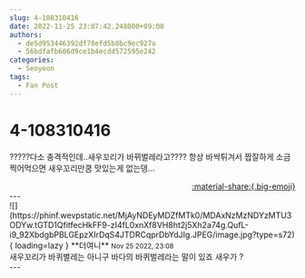 ```yaml
---
slug: 4-108310416
date: 2022-11-25 23:07:42.248000+09:00
authors:
  - de5d953446392df78efd5b8bc9ec927a
  - 56bdfafb606d9ce1b4ecdd572595e242
categories:
  - Seoyeon
tags:
  - Fan Post
---
```


# 4-108310416

<div class="post-container" markdown="1">
<div class="content-container md-sidebar__scrollwrap" markdown="1">

?????다소 충격적인데..새우꼬리가 바뀌벌레라고???? 항상 바싹튀겨서 짭잘하게 소금찍어먹으면 새우꼬리만쿰 맛있는게 없는뎅...

</div>
</div>

<div style="text-align: right;" markdown="1">
<a href="https://weverse.io/fromis9/fanpost/4-108310416" style="text-align: right;">:material-share:{.big-emoji}</a>
</div>
---

<div class="comments-container md-sidebar__scrollwrap" markdown="1">
<div class="comment" markdown="1">
<div class='id-container' markdown="1">
![](https://phinf.wevpstatic.net/MjAyNDEyMDZfMTk0/MDAxNzMzNDYzMTU3ODYw.tGTD1QfitfecHkFF9-zI4fL0xnXf8VH8ht2j5Xh2a74g.QufL-i9_92XbdgbPBLGEpzXIrDqS4JTDRCqprDbYdJIg.JPEG/image.jpg?type=s72){ loading=lazy }
**<span class="artist">더여니</span>** <small>Nov 25 2022, 23:08</small><br>
</div>
<div class='comment-body' markdown="1">
새우꼬리가 바퀴벌레는 아니구 바다의 바퀴벌레라는 말이 있죠 새우가 ?
</div>
</div>
</div>
---
